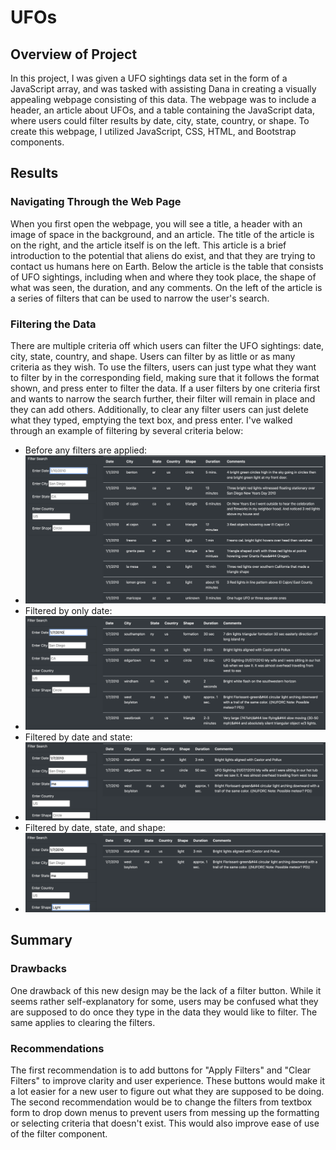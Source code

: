 # UFOs

## Overview of Project
In this project, I was given a UFO sightings data set in the form of a JavaScript array, and was tasked with assisting Dana in creating a visually appealing webpage consisting of this data. The webpage was to include a header, an article about UFOs, and a table containing the JavaScript data, where users could filter results by date, city, state, country, or shape. To create this webpage, I utilized JavaScript, CSS, HTML, and Bootstrap components.

## Results

### Navigating Through the Web Page
When you first open the webpage, you will see a title, a header with an image of space in the background, and an article. The title of the article is on the right, and the article itself is on the left. This article is a brief introduction to the potential that aliens do exist, and that they are trying to contact us humans here on Earth. Below the article is the table that consists of UFO sightings, including when and where they took place, the shape of what was seen, the duration, and any comments. On the left of the article is a series of filters that can be used to narrow the user's search.

### Filtering the Data
There are multiple criteria off which users can filter the UFO sightings: date, city, state, country, and shape. Users can filter by as little or as many criteria as they wish. To use the filters, users can just type what they want to filter by in the corresponding field, making sure that it follows the format shown, and press enter to filter the data. If a user filters by one criteria first and wants to narrow the search further, their filter will remain in place and they can add others. Additionally, to clear any filter users can just delete what they typed, emptying the text box, and press enter. I've walked through an example of filtering by several criteria below:
- Before any filters are applied:
- ![All data](all_data.png)
- Filtered by only date:
- ![Date](date.png)
- Filtered by date and state:
- ![State](state.png)
- Filtered by date, state, and shape:
- ![Shape](shape.png)

## Summary

### Drawbacks
One drawback of this new design may be the lack of a filter button. While it seems rather self-explanatory for some, users may be confused what they are supposed to do once they type in the data they would like to filter. The same applies to clearing the filters. 

### Recommendations
The first recommendation is to add buttons for "Apply Filters" and "Clear Filters" to improve clarity and user experience. These buttons would make it a lot easier for a new user to figure out what they are supposed to be doing. The second recommendation would be to change the filters from textbox form to drop down menus to prevent users from messing up the formatting or selecting criteria that doesn't exist. This would also improve ease of use of the filter component.


